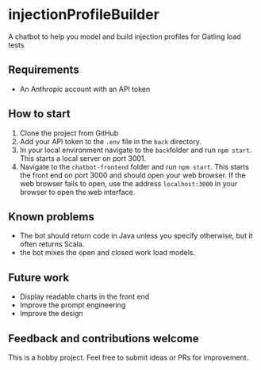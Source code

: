 # injectionProfileBuilder
A chatbot to help you model and build injection profiles for Gatling load tests

## Requirements

- An Anthropic account with an API token

## How to start

1. Clone the project from GitHub
2. Add your API token to the `.env` file in the `back` directory.
3. In your local environment navigate to the `back`folder and run `npm start`. This starts a local server on port 3001.
4. Navigate to the `chatbot-frontend` folder and run `npm start`. This starts the front end on port 3000 and should open your web browser. If the web browser fails to open, use the address `localhost:3000` in your browser to open the web interface. 

## Known problems

- The bot should return code in Java unless you specify otherwise, but it often returns Scala.
- the bot mixes the open and closed work load models. 

## Future work

- Display readable charts in the front end
- Improve the prompt engineering
- Improve the design

## Feedback and contributions welcome

This is a hobby project. Feel free to submit ideas or PRs for improvement.